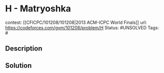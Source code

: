 # H - Matryoshka

contest: [[CFICPC/101208/101208|2013 ACM-ICPC World Finals]]
url: https://codeforces.com/gym/101208/problem/H
Status: #UNSOLVED
Tags: #

## Description

## Solution

